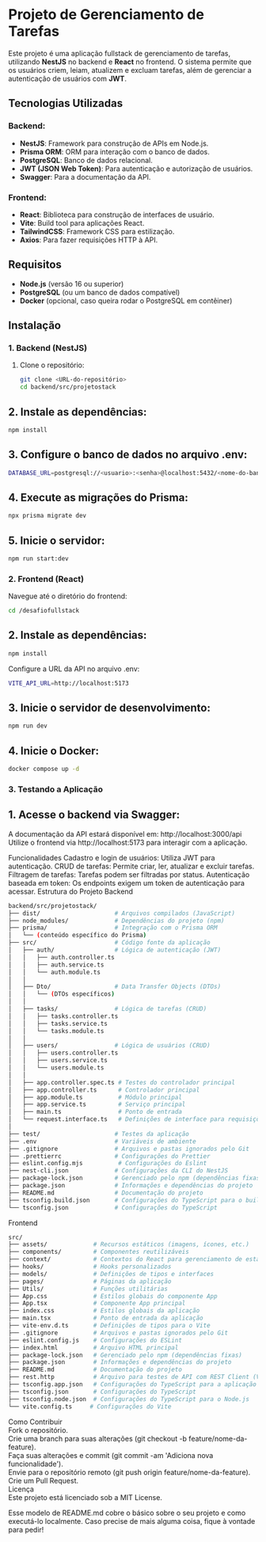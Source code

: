 # Projeto de Gerenciamento de Tarefas

Este projeto é uma aplicação fullstack de gerenciamento de tarefas, utilizando **NestJS** no backend e **React** no frontend. O sistema permite que os usuários criem, leiam, atualizem e excluam tarefas, além de gerenciar a autenticação de usuários com **JWT**.

## Tecnologias Utilizadas

### Backend:
- **NestJS**: Framework para construção de APIs em Node.js.
- **Prisma ORM**: ORM para interação com o banco de dados.
- **PostgreSQL**: Banco de dados relacional.
- **JWT (JSON Web Token)**: Para autenticação e autorização de usuários.
- **Swagger**: Para a documentação da API.

### Frontend:
- **React**: Biblioteca para construção de interfaces de usuário.
- **Vite**: Build tool para aplicações React.
- **TailwindCSS**: Framework CSS para estilização.
- **Axios**: Para fazer requisições HTTP à API.

## Requisitos

- **Node.js** (versão 16 ou superior)
- **PostgreSQL** (ou um banco de dados compatível)
- **Docker** (opcional, caso queira rodar o PostgreSQL em contêiner)

## Instalação

### 1. Backend (NestJS)

1. Clone o repositório:
   ```bash
   git clone <URL-do-repositório>
   cd backend/src/projetostack
    ```
## 2. Instale as dependências:

```bash
npm install
 ```
## 3. Configure o banco de dados no arquivo .env:

```bash
DATABASE_URL=postgresql://<usuario>:<senha>@localhost:5432/<nome-do-banco>?schema=public
 ```

## 4. Execute as migrações do Prisma:

```bash
npx prisma migrate dev
 ```

## 5. Inicie o servidor:
```bash
npm run start:dev
 ```

### 2. Frontend (React)
Navegue até o diretório do frontend:

```bash
cd /desafiofullstack
 ```

## 2. Instale as dependências:

```bash
npm install
 ```

Configure a URL da API no arquivo .env:

```bash
VITE_API_URL=http://localhost:5173
 ```
## 3. Inicie o servidor de desenvolvimento:

```bash
npm run dev
 ```
## 4. Inicie o Docker:

```bash
docker compose up -d
 ```
### 3. Testando a Aplicação

## 1. Acesse o backend via Swagger:

A documentação da API estará disponível em: http://localhost:3000/api
Utilize o frontend via http://localhost:5173 para interagir com a aplicação.

Funcionalidades
Cadastro e login de usuários: Utiliza JWT para autenticação.
CRUD de tarefas: Permite criar, ler, atualizar e excluir tarefas.
Filtragem de tarefas: Tarefas podem ser filtradas por status.
Autenticação baseada em token: Os endpoints exigem um token de autenticação para acessar.
Estrutura do Projeto
Backend
```bash
backend/src/projetostack/
├── dist/                     # Arquivos compilados (JavaScript)
├── node_modules/             # Dependências do projeto (npm)
├── prisma/                   # Integração com o Prisma ORM
│   └── (conteúdo específico do Prisma)
├── src/                      # Código fonte da aplicação
│   ├── auth/                 # Lógica de autenticação (JWT)
│   │   ├── auth.controller.ts
│   │   ├── auth.service.ts
│   │   └── auth.module.ts
│   │
│   ├── Dto/                  # Data Transfer Objects (DTOs)
│   │   └── (DTOs específicos)
│   │
│   ├── tasks/                # Lógica de tarefas (CRUD)
│   │   ├── tasks.controller.ts
│   │   ├── tasks.service.ts
│   │   └── tasks.module.ts
│   │
│   ├── users/                # Lógica de usuários (CRUD)
│   │   ├── users.controller.ts
│   │   ├── users.service.ts
│   │   └── users.module.ts
│   │
│   ├── app.controller.spec.ts # Testes do controlador principal
│   ├── app.controller.ts      # Controlador principal
│   ├── app.module.ts          # Módulo principal
│   ├── app.service.ts         # Serviço principal
│   ├── main.ts                # Ponto de entrada
│   └── request.interface.ts   # Definições de interface para requisições
│
├── test/                     # Testes da aplicação
├── .env                      # Variáveis de ambiente
├── .gitignore                # Arquivos e pastas ignorados pelo Git
├── .prettierrc               # Configurações do Prettier
├── eslint.config.mjs          # Configurações do Eslint
├── nest-cli.json             # Configurações da CLI do NestJS
├── package-lock.json         # Gerenciado pelo npm (dependências fixas)
├── package.json              # Informações e dependências do projeto
├── README.md                 # Documentação do projeto
├── tsconfig.build.json       # Configurações do TypeScript para o build
└── tsconfig.json             # Configurações do TypeScript
 ```

Frontend
```bash
src/
├── assets/             # Recursos estáticos (imagens, ícones, etc.)
├── components/         # Componentes reutilizáveis
├── context/            # Contextos do React para gerenciamento de estado global
├── hooks/              # Hooks personalizados
├── models/             # Definições de tipos e interfaces
├── pages/              # Páginas da aplicação
├── Utils/              # Funções utilitárias
├── App.css             # Estilos globais do componente App
├── App.tsx             # Componente App principal
├── index.css           # Estilos globais da aplicação
├── main.tsx            # Ponto de entrada da aplicação
├── vite-env.d.ts       # Definições de tipos para o Vite
├── .gitignore          # Arquivos e pastas ignorados pelo Git
├── eslint.config.js    # Configurações do ESLint
├── index.html          # Arquivo HTML principal
├── package-lock.json   # Gerenciado pelo npm (dependências fixas)
├── package.json        # Informações e dependências do projeto
├── README.md           # Documentação do projeto
├── rest.http           # Arquivo para testes de API com REST Client (VS Code)
├── tsconfig.app.json   # Configurações do TypeScript para a aplicação
├── tsconfig.json       # Configurações do TypeScript
├── tsconfig.node.json  # Configurações do TypeScript para o Node.js
└── vite.config.ts     # Configurações do Vite
 ```

Como Contribuir   
Fork o repositório.   
Crie uma branch para suas alterações (git checkout -b feature/nome-da-feature).   
Faça suas alterações e commit (git commit -am 'Adiciona nova funcionalidade').   
Envie para o repositório remoto (git push origin feature/nome-da-feature).   
Crie um Pull Request.   
Licença   
Este projeto está licenciado sob a MIT License.   

Esse modelo de README.md cobre o básico sobre o seu projeto e como executá-lo localmente. Caso precise de mais alguma coisa, fique à vontade para pedir!
